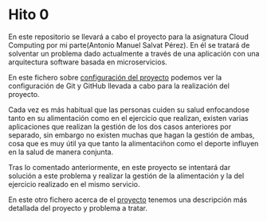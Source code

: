 # Hito 0

En este repositorio se llevará a cabo el proyecto para la asignatura Cloud Computing por mi parte(Antonio Manuel Salvat Pérez). En él se tratará de solventar un problema dado actualmente a través de una aplicación con una arquitectura software basada en microservicios.

En este fichero sobre [configuración del proyecto](https://github.com/antoniosp7/Proyecto-CC/blob/master/docs/GitConfiguration.md) podemos ver la configuración de Git y GitHub llevada a cabo para la realización del proyecto.

Cada vez es más habitual que las personas cuiden su salud enfocandose tanto en su alimentación como en el ejercicio que realizan, existen varias aplicaciones que realizan la gestión de los dos casos anteriores por separado, sin embargo no existen muchas que hagan la gestión de ambas, cosa que es muy útil ya que tanto la alimentaciñon como el deporte influyen en la salud de manera conjunta.

Tras lo comentado anteriormente, en este proyecto se intentará dar solución a este problema y realizar la gestión de la alimentación y la del ejercicio realizado en el mismo servicio.

En este otro fichero acerca de el [proyecto](https://github.com/antoniosp7/Proyecto-CC/blob/master/docs/ProjectDescription.md) tenemos una descripción más detallada del proyecto y problema a tratar.

